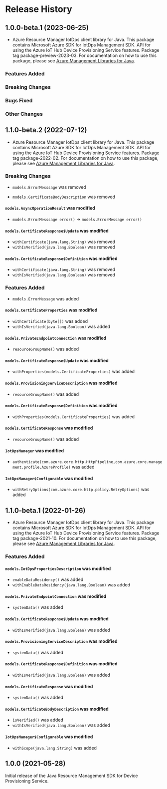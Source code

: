 # Release History

## 1.0.0-beta.1 (2023-06-25)

- Azure Resource Manager IotDps client library for Java. This package contains Microsoft Azure SDK for IotDps Management SDK. API for using the Azure IoT Hub Device Provisioning Service features. Package tag package-preview-2023-03. For documentation on how to use this package, please see [Azure Management Libraries for Java](https://aka.ms/azsdk/java/mgmt).

### Features Added

### Breaking Changes

### Bugs Fixed

### Other Changes

## 1.1.0-beta.2 (2022-07-12)

- Azure Resource Manager IotDps client library for Java. This package contains Microsoft Azure SDK for IotDps Management SDK. API for using the Azure IoT Hub Device Provisioning Service features. Package tag package-2022-02. For documentation on how to use this package, please see [Azure Management Libraries for Java](https://aka.ms/azsdk/java/mgmt).

### Breaking Changes

* `models.ErrorMesssage` was removed

* `models.CertificateBodyDescription` was removed

#### `models.AsyncOperationResult` was modified

* `models.ErrorMesssage error()` -> `models.ErrorMessage error()`

#### `models.CertificateResponse$Update` was modified

* `withCertificate(java.lang.String)` was removed
* `withIsVerified(java.lang.Boolean)` was removed

#### `models.CertificateResponse$Definition` was modified

* `withCertificate(java.lang.String)` was removed
* `withIsVerified(java.lang.Boolean)` was removed

### Features Added

* `models.ErrorMessage` was added

#### `models.CertificateProperties` was modified

* `withCertificate(byte[])` was added
* `withIsVerified(java.lang.Boolean)` was added

#### `models.PrivateEndpointConnection` was modified

* `resourceGroupName()` was added

#### `models.CertificateResponse$Update` was modified

* `withProperties(models.CertificateProperties)` was added

#### `models.ProvisioningServiceDescription` was modified

* `resourceGroupName()` was added

#### `models.CertificateResponse$Definition` was modified

* `withProperties(models.CertificateProperties)` was added

#### `models.CertificateResponse` was modified

* `resourceGroupName()` was added

#### `IotDpsManager` was modified

* `authenticate(com.azure.core.http.HttpPipeline,com.azure.core.management.profile.AzureProfile)` was added

#### `IotDpsManager$Configurable` was modified

* `withRetryOptions(com.azure.core.http.policy.RetryOptions)` was added

## 1.1.0-beta.1 (2022-01-26)

- Azure Resource Manager IotDps client library for Java. This package contains Microsoft Azure SDK for IotDps Management SDK. API for using the Azure IoT Hub Device Provisioning Service features. Package tag package-2021-10. For documentation on how to use this package, please see [Azure Management Libraries for Java](https://aka.ms/azsdk/java/mgmt).

### Features Added

#### `models.IotDpsPropertiesDescription` was modified

* `enableDataResidency()` was added
* `withEnableDataResidency(java.lang.Boolean)` was added

#### `models.PrivateEndpointConnection` was modified

* `systemData()` was added

#### `models.CertificateResponse$Update` was modified

* `withIsVerified(java.lang.Boolean)` was added

#### `models.ProvisioningServiceDescription` was modified

* `systemData()` was added

#### `models.CertificateResponse$Definition` was modified

* `withIsVerified(java.lang.Boolean)` was added

#### `models.CertificateResponse` was modified

* `systemData()` was added

#### `models.CertificateBodyDescription` was modified

* `isVerified()` was added
* `withIsVerified(java.lang.Boolean)` was added

#### `IotDpsManager$Configurable` was modified

* `withScope(java.lang.String)` was added

## 1.0.0 (2021-05-28)

Initial release of the Java Resource Management SDK for Device Provisioning Service.
